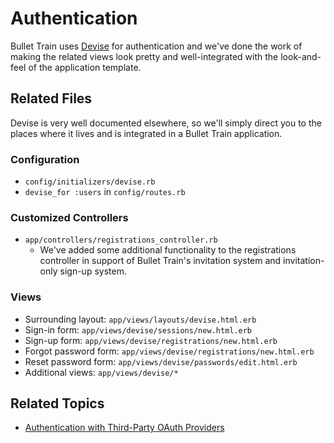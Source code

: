 # Authentication
Bullet Train uses [Devise](https://github.com/heartcombo/devise) for authentication and we've done the work of making the related views look pretty and well-integrated with the look-and-feel of the application template.

## Related Files

Devise is very well documented elsewhere, so we'll simply direct you to the places where it lives and is integrated in a Bullet Train application.

### Configuration
 - `config/initializers/devise.rb`
 - `devise_for :users` in `config/routes.rb`

### Customized Controllers
 - `app/controllers/registrations_controller.rb`
   - We've added some additional functionality to the registrations controller in support of Bullet Train's invitation system and invitation-only sign-up system.

### Views
 - Surrounding layout: `app/views/layouts/devise.html.erb`
 - Sign-in form: `app/views/devise/sessions/new.html.erb`
 - Sign-up form: `app/views/devise/registrations/new.html.erb`
 - Forgot password form: `app/views/devise/registrations/new.html.erb`
 - Reset password form: `app/views/devise/passwords/edit.html.erb`
 - Additional views:  `app/views/devise/*`

## Related Topics
 - [Authentication with Third-Party OAuth Providers](/docs/oauth)
